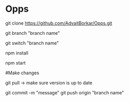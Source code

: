 # Opps

git clone https://github.com/AdvaitBorkar/Opps.git

git branch "branch name"

git switch "branch name"

npm install

npm start



#Make changes

git pull -> make sure version is up to date



git commit -m "message"
git push origin "branch name"
